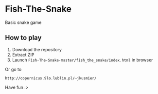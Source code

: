 # Fish-The-Snake
Basic snake game

## How to play
1. Download the repository
2. Extract ZIP
3. Launch `Fish-The-Snake-master/fish_the_snake/index.html` in browser

Or go to 

`http://copernicus.9lo.lublin.pl/~jkusmier/`

Have fun :>

